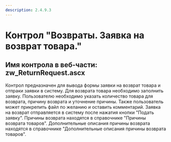 ```yaml
---
description: 2.4.9.3
---
```


# Контрол "Возвраты. Заявка на возврат товара."

## Имя контрола в веб-части: zw\_ReturnRequest.ascx

Контрол предназначен для вывода формы заявки на возврат товара и отпраки заявки в систему. Для возврата товара необходимо заполнить заявку. Пользователю необходимо указать количество товара для возврата, причину возврата и уточнение причины. Также пользователь может прикрепить файл по желанию и оставить комментарий. Заявка на возврат отправляется в систему после нажатия кнопки "Подать заявку". Причины возврата находятся в справочнике "Причины возврата товаров". Дополнительные описания причины возврата находятся в справочнике "Дополнительные описания причины возврата товаров".

